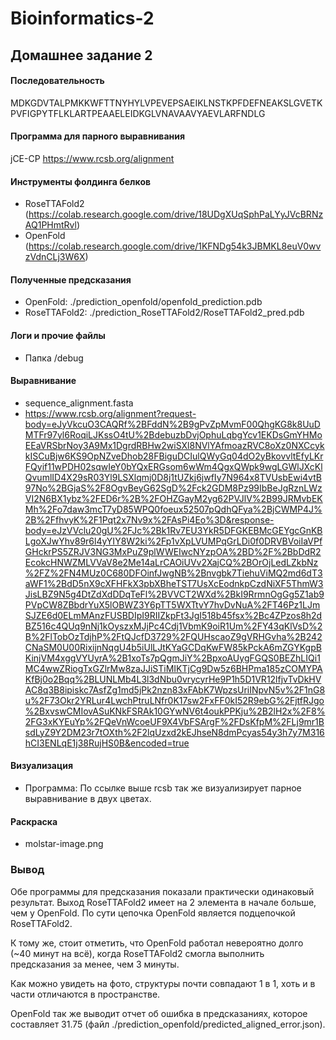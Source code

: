 # Bioinformatics-2
## Домашнее задание 2

#### Последовательность
MDKGDVTALPMKKWFTTNYHYLVPEVEPSAEIKLNSTKPFDEFNEAKSLGVETKPVFIGPYTFLKLARTPEAAELEIDKGLVNAVAAVYAEVLARFNDLG

#### Программа для парного выравнивания
jCE-CP https://www.rcsb.org/alignment

#### Инструменты фолдинга белков
 * RoseTTAFold2 (https://colab.research.google.com/drive/18UDgXUqSphPaLYyJVcBRNzAQ1PHmtRvl)
 * OpenFold (https://colab.research.google.com/drive/1KFNDg54k3JBMKL8euV0wvzVdnCLj3W6X)

#### Полученные предсказания
 * OpenFold: ./prediction_openfold/openfold_prediction.pdb
 * RoseTTAFold2: ./prediction_RoseTTAFold2/RoseTTAFold2_pred.pdb

#### Логи и прочие файлы
 * Папка /debug

#### Выравнивание
 * sequence_alignment.fasta
 * https://www.rcsb.org/alignment?request-body=eJyVkcuO3CAQRf%2BFddN%2B9gPvZpMvmF00QhgKG8k8UuDMTFr97yl6RoqiLJKssO4tU%2BdebuzbDvjOphuLqbgYcv1EKDsGmYHMoEEaVRSbrNoy3A9Mx1DgrdRBHw2wiSXl8NVlYAfmoazRVC8oXz0NXCcykkISCuBjw6KS9OpNZveDhob28FBiguDCIulQWyGq04dO2yBkovvltEfyLKrFQyif11wPDH02sqwIeY0bYQxERGsom6wWm4QgxQWpk9wgLGWlJXcKlQvumlID4X29sR03Yl9LSXlqmj0D8j1tUZkj6jwfIy7N964x8TVUsbEwi4vtB97No%2BGjaS%2F8OgvBeyG62SgD%2Fck2GDM8Pz99IbBeJgRznLWzVI2N6BX1ybz%2FED6r%2B%2FOHZGayM2yg62PVJlV%2B99JRMvbEKMh%2Fo7daw3mcT7yD85WPQ0foeux52507pQdhQFya%2BjCWMP4J%2B%2FfhvyK%2F1Pqt2x7Nv9x%2FAsPi4Eo%3D&response-body=eJzVVclu20gU%2FJc%2Bk1Rv7EU3YkR5DFGKEBMcGEYgcGnKBLgoXJwYhv89r6l4yYIY8W2ki%2Fp1vXpLVUMPqGrLDi0f0DRVBVoiIaVPfGHckrPS5ZRJV3NG3MxPuZ9plWWEIwcNYzpOA%2BD%2F%2BbDdR2EcokcHNWZMLVVaV8e2Me14aLrCAOiUVv2XajCQ%2BOrOjLedLZkbNz%2FZ%2FN4MUz0C680DFOinfJwgNB%2Bnvgbk7TiehuViMQ2md6dT3aWF1%2BdD5nX9cXFHFkX3pbXBheTST7UsXcEodnkpCzdNiXF5ThmW3JisLBZ9N5g4DtZdXdDDqTeFl%2BVVCT2WXd%2BkI9RrmnOgGg5Z1ab9PVpCW8ZBbdrYuX5lOBWZ3Y6pTT5WXTtvY7hvDvNuA%2FT46Pz1LJmSJZE6d0ELmMAnzFUSBDIpI9RIIZkpFt3JgI518b45fsx%2Bc4ZPzos8h2dBZ516c4QUq9nNj1kOyszxMJjPc4Cdj1VbmK9oiR1Um%2FY43qKlVsD%2B%2FlTobOzTdjhP%2FtQJcfD3729%2FQUHscaoZ9gVRHGvha%2B242CNaSM0U00RixijnNqgU4b5iUlLJtKYaGCDqKwFW85kPckA6mZGYKgpBKinjVM4xggVYUyrA%2B1xoTs7pQgmJiY%2BpxoAUygFGQS0BEZhLIQi1MC4wwZRiogTxGZlrMw8zaJJiSTiMIKTjCg9Dw5z6BHPma185zCOMYPAKfBj0o2Bqq%2BLUNLMb4L3l3dNbu0vrycyrHe9P1h5D1VR12lfjvTvDkHVAC8q3B8ipiskc7AsfZg1md5jPk2nzn83xFAbK7WpzsUriINpvN5v%2F1nG8u%2F73Okr2YRLur4LwchPtruLNfr0K17sw2FxFF0kI52R9ebG%2FjtfRJgo%2BxvswCMIovASuKNkFSRAk10GYwNV6t4oukPPKju%2B2lH2x%2F8%2FG3xKYEuYp%2FQeVnWcoeUF9X4VbFSArgF%2FDsKfpM%2FLj9mr1BsdLyZ9Y2DM23r7tOXth%2F2lqUzxd2kEJhseN8dmPcyas54y3h7y7M316hCI3ENLqE1j38RujHS0B&encoded=true

#### Визуализация
 * Программа: По ссылке выше rcsb так же визуализирует парное выравнивание в двух цветах.

#### Раскраска
 * molstar-image.png

### Вывод

Обе программы для предсказания показали практически одинаковый результат. Выход RoseTTAFold2 имеет на 2 элемента в начале больше, чем у OpenFold. По сути цепочка OpenFold является подцепочкой RoseTTAFold2.

К тому же, стоит отметить, что OpenFold работал невероятно долго (~40 минут на всё), когда RoseTTAFold2 смогла выполнить предсказания за менее, чем 3 минуты.

Как можно увидеть на фото, структуры почти совпадают 1 в 1, хоть и в части отличаются в пространстве.

OpenFold так же выводит отчет об ошибка в предсказаниях, которое составляет 31.75 (файл ./prediction_openfold/predicted_aligned_error.json).